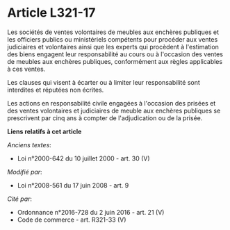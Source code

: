 # Article L321-17

Les sociétés de ventes volontaires de meubles aux enchères publiques et les officiers publics ou ministériels compétents pour
procéder aux ventes judiciaires et volontaires ainsi que les experts qui procèdent à l'estimation des biens engagent leur
responsabilité au cours ou à l'occasion des ventes de meubles aux enchères publiques, conformément aux règles applicables à
ces ventes. 

Les clauses qui visent à écarter ou à limiter leur responsabilité sont interdites et réputées non écrites. 

Les actions en responsabilité civile engagées à l'occasion des prisées et des ventes volontaires et judiciaires de meuble aux
enchères publiques se prescrivent par cinq ans à compter de l'adjudication ou de la prisée.

**Liens relatifs à cet article**

_Anciens textes_:

  - Loi n°2000-642 du 10 juillet 2000 - art. 30 (V)

_Modifié par_:

  - Loi n°2008-561 du 17 juin 2008 - art. 9

_Cité par_:

  - Ordonnance n°2016-728 du 2 juin 2016 - art. 21 (V)
  - Code de commerce - art. R321-33 (V)
